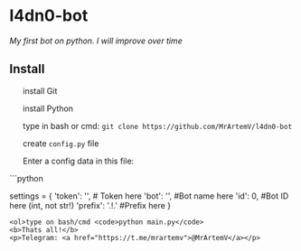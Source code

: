 <h1> l4dn0-bot</h1>
<i>My first bot on python. I will improve over time</i>

<h2> Install</h2>

<ol>install Git</ol>
<ol>install Python</ol>
<ol>type in bash or cmd: <code>git clone https://github.com/MrArtemV/l4dn0-bot</code></ol>
<ol>create <code>config.py</code> file</ol>
<ol>Enter a config data in this file:</ol>
```python

settings = {
    'token': '', # Token here
    'bot': '',  #Bot name here
    'id': 0,  #Bot ID here (int, not str!)
    'prefix': '.!.' #Prefix here
}


```
<ol>type on bash/cmd <code>python main.py</code>
<b>Thats all!</b>
<p>Telegram: <a href="https://t.me/mrartemv">@MrArtemV</a></p>
